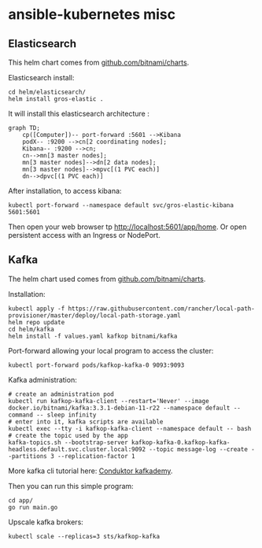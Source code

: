 # ansible-kubernetes misc

## Elasticsearch

This helm chart comes from [github.com/bitnami/charts](https://github.com/bitnami/charts/tree/master/bitnami/elasticsearch).

Elasticsearch install:

    cd helm/elasticsearch/
    helm install gros-elastic .


It will install this elasticsearch architecture :
```mermaid
graph TD;
    cp([Computer])-- port-forward :5601 -->Kibana
    podX-- :9200 -->cn[2 coordinating nodes];
    Kibana-- :9200 -->cn;
    cn-->mn[3 master nodes];
    mn[3 master nodes]-->dn[2 data nodes];
    mn[3 master nodes]-->mpvc[(1 PVC each)]
    dn-->dpvc[(1 PVC each)]
```

After installation, to access kibana:

    kubectl port-forward --namespace default svc/gros-elastic-kibana 5601:5601

Then open your web browser tp [http://localhost:5601/app/home](http://localhost:5601/app/home).
Or open persistent access with an Ingress or NodePort.

## Kafka

The helm chart used comes from [github.com/bitnami/charts](https://github.com/bitnami/charts/tree/master/bitnami/elasticsearch).

Installation:

    kubectl apply -f https://raw.githubusercontent.com/rancher/local-path-provisioner/master/deploy/local-path-storage.yaml
    helm repo update
    cd helm/kafka
    helm install -f values.yaml kafkop bitnami/kafka

Port-forward allowing your local program to access the cluster:

    kubectl port-forward pods/kafkop-kafka-0 9093:9093

Kafka administration:

    # create an administration pod
    kubectl run kafkop-kafka-client --restart='Never' --image docker.io/bitnami/kafka:3.3.1-debian-11-r22 --namespace default --command -- sleep infinity
    # enter into it, kafka scripts are available
    kubectl exec --tty -i kafkop-kafka-client --namespace default -- bash
    # create the topic used by the app
    kafka-topics.sh --bootstrap-server kafkop-kafka-0.kafkop-kafka-headless.default.svc.cluster.local:9092 --topic message-log --create --partitions 3 --replication-factor 1

More kafka cli tutorial here: [Conduktor kafkademy](https://www.conduktor.io/kafka/kafka-cli-tutorial).

Then you can run this simple program:

    cd app/
    go run main.go

Upscale kafka brokers:

    kubectl scale --replicas=3 sts/kafkop-kafka
